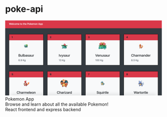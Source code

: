 # poke-api
![Alt text](gui/resources/images/1.png?raw=true)
Pokemon App <br>
Browse and learn about all the available Pokemon!<br>
React frontend and express backend<br>

